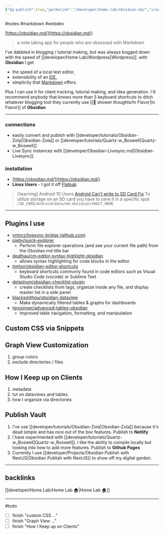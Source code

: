 ```yaml
---
{"dg-publish":true,"permalink":"/developer/home-lab/obsidian-md/","created":"2025-04-09T22:16:16.429-05:00","updated":"2025-04-09T11:38:20.000-05:00"}
---
```


#notes #markdown #webdev

[https://obsidian.md/](https://obsidian.md/)

> a note taking app for people who are obsessed with Markdown 


I've dabbled in blogging / tutorial making, but was always bogged down with the speed of [[developer/Home Lab/Wordpress\|Wordpress]]. with **Obsidian** I get 

- the speed of a local text editor, 
- extensibility of an [IDE](https://social.technet.microsoft.com/wiki/contents/articles/29057.the-small-basic-environment-ide.aspx),  
- simplicity that [Markdown](https://daringfireball.net/projects/markdown/) offers. 

Plus I can use it for client tracking, tutorial making, and idea generation. I'd recommend anybody that knows more than 5 keyboard shortcuts to ditch whatever blogging tool they currently use [[🚿 shower thoughts/In Flavor\|In Flavor]] of **Obsidian**

---
### connections
- easily convert and publish with [[developer/tutorials/Obsidian-Zola\|Obsidian-Zola]] or [[developer/tutorials/Quartz-w_Boswell\|Quartz-w_Boswell]] 
- Live Sync instances with [[developer/Obsidian-Livesync.md\|Obsidian-Livesync]] 

### installation
- [https://obsidian.md/](https://obsidian.md/)
- **Linux Users** - I got it off [Flatpak](https://www.flatpak.org/)
> [!warning] Android 10 Users 
> [Android Can't write to SD Card Fix](https://forum.obsidian.md/t/bug-cant-write-to-sd-card-external-storage/20694/11?u=wchorski)
> To utilize storage on an SD card you have to save it in a specific spot `/SD_CARD/Android/data/md.obsidian/VAULT_HERE`

---
## Plugins I use
- [vrtmrz/livesync-bridge (github.com)](https://github.com/vrtmrz/livesync-bridge)
- [pjeby/quick-explorer](https://github.com/pjeby/quick-explorer)
	- Perform file explorer operations (and see your current file path) from the Obsidian.md title bar
- [deathau/cm-editor-syntax-highlight-obsidian](https://github.com/deathau/cm-editor-syntax-highlight-obsidian)
	- allows syntax highlighting for code blocks in the editor.
- [timhor/obsidian-editor-shortcuts](https://github.com/timhor/obsidian-editor-shortcuts)
	- keyboard shortcuts commonly found in code editors such as Visual Studio Code (vscode) or Sublime Text
- [delashum/obsidian-checklist-plugin](https://github.com/delashum/obsidian-checklist-plugin)
	- create checklists from tags, organize inside any file, and display master list in a side panel 
- [blacksmithgu/obsidian-dataview](https://github.com/blacksmithgu/obsidian-dataview)
	- Make dynamically filtered tables & graphs for dashboards
- [tgrosinger/advanced-tables-obsidian](https://github.com/tgrosinger/advanced-tables-obsidian)
	- Improved table navigation, formatting, and manipulation

## Custom CSS via Snippets

## Graph View Customization
1. group colors
2. exclude directories / files

## How I Keep up on Clients
1. metadata
2. tut on dataviews and tables
3. how I organize via directories

## Publish Vault
1. I've use [[developer/tutorials/Obsidian-Zola\|Obsidian-Zola]] because it's dead simple and has nice out of the box features. Publish to **Netlify**
2. I have experimented with [[developer/tutorials/Quartz-w_Boswell\|Quartz-w_Boswell]]. I like the ability to compile locally but looking into how to add more features. Publish to **Github Pages**
3. Currently I use [[developer/Projects/Obsidian Publish with NextJS\|Obsidian Publish with NextJS]] to show off my digital garden.

---
## backlinks
[[developer/Home Lab/Home Lab 🏠\|Home Lab 🏠]]

---
#todo 
- [ ] finish "custom CSS ..."
- [ ] finish "Graph View ..."
- [ ] finish "How I Keep up on Clients"